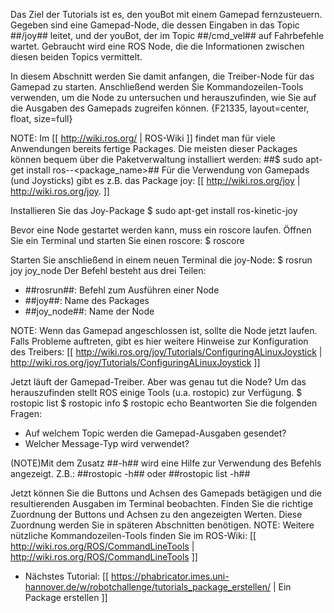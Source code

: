 ﻿Das Ziel der Tutorials ist es, den youBot mit einem Gamepad fernzusteuern. Gegeben sind eine Gamepad-Node, die dessen Eingaben in das Topic ##/joy## leitet, und der youBot, der im Topic ##/cmd_vel## auf Fahrbefehle wartet.
Gebraucht wird eine ROS Node, die die Informationen zwischen diesen beiden Topics vermittelt.

In diesem Abschnitt werden Sie damit anfangen, die Treiber-Node für das Gamepad zu starten. Anschließend werden Sie Kommandozeilen-Tools verwenden, um die Node zu untersuchen und herauszufinden, wie Sie auf die Ausgaben des Gamepads zugreifen können.
{F21335, layout=center, float, size=full}

NOTE: Im [[ http://wiki.ros.org/ | ROS-Wiki ]] findet man für viele Anwendungen bereits fertige Packages. Die meisten dieser Packages können bequem über die Paketverwaltung installiert werden: ##$ sudo apt-get install ros-<distro>-<package_name>## Für die Verwendung von Gamepads (und Joysticks) gibt es z.B. das Package joy: [[ http://wiki.ros.org/joy | http://wiki.ros.org/joy. ]]

Installieren Sie das Joy-Package
  $ sudo apt-get install ros-kinetic-joy

Bevor eine Node gestartet werden kann, muss ein roscore laufen. Öffnen Sie ein Terminal und starten Sie einen roscore:
  $ roscore

Starten Sie anschließend in einem neuen Terminal die joy-Node:
  $ rosrun joy joy_node
Der Befehl besteht aus drei Teilen:


  - ##rosrun##: Befehl zum Ausführen einer Node
  - ##joy##: Name des Packages
  - ##joy_node##: Name der Node

NOTE: Wenn das Gamepad angeschlossen ist, sollte die Node jetzt laufen. Falls Probleme auftreten, gibt es hier weitere Hinweise zur Konfiguration des Treibers: [[ http://wiki.ros.org/joy/Tutorials/ConfiguringALinuxJoystick | http://wiki.ros.org/joy/Tutorials/ConfiguringALinuxJoystick ]]

Jetzt läuft der Gamepad-Treiber. Aber was genau tut die Node? Um das herauszufinden stellt ROS einige Tools (u.a. rostopic) zur Verfügung.
  $ rostopic list
  $ rostopic info <Topic-Name>
  $ rostopic echo <Topic-Name>
Beantworten Sie die folgenden Fragen:

  - Auf welchem Topic werden die Gamepad-Ausgaben gesendet?
  - Welcher Message-Typ wird verwendet?

(NOTE)Mit dem Zusatz ##-h## wird eine Hilfe zur Verwendung des Befehls angezeigt. Z.B.: ##rostopic -h## oder ##rostopic list -h##

Jetzt können Sie die Buttons und Achsen des Gamepads betägigen und die resultierenden Ausgaben im Terminal beobachten.
Finden Sie die richtige Zuordnung der Buttons und Achsen zu den angezeigten Werten. Diese Zuordnung werden Sie in späteren Abschnitten benötigen.
NOTE: Weitere nützliche Kommandozeilen-Tools finden Sie im ROS-Wiki: [[ http://wiki.ros.org/ROS/CommandLineTools | http://wiki.ros.org/ROS/CommandLineTools ]]

  - Nächstes Tutorial: [[ https://phabricator.imes.uni-hannover.de/w/robotchallenge/tutorials_package_erstellen/ | Ein Package erstellen ]]



